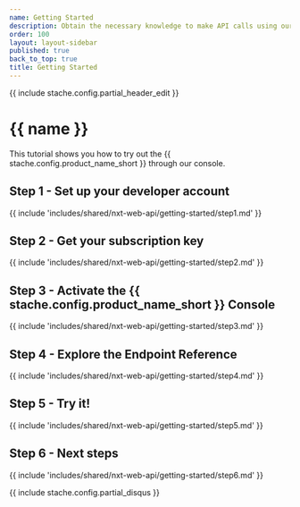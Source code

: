```yaml
---
name: Getting Started
description: Obtain the necessary knowledge to make API calls using our interactive <%= stache.config.dev_console_name %>
order: 100
layout: layout-sidebar
published: true
back_to_top: true
title: Getting Started
---
```


{{ include stache.config.partial_header_edit }}

# {{ name }}

This tutorial shows you how to try out the {{ stache.config.product_name_short }} through our console.

## Step 1 - Set up your developer account ##
{{ include 'includes/shared/nxt-web-api/getting-started/step1.md' }}

## Step 2 - Get your subscription key ##
{{ include 'includes/shared/nxt-web-api/getting-started/step2.md' }}

## Step 3 - Activate the {{ stache.config.product_name_short }}  Console 
{{ include 'includes/shared/nxt-web-api/getting-started/step3.md' }}

## Step 4 - Explore the Endpoint Reference
{{ include 'includes/shared/nxt-web-api/getting-started/step4.md' }}

## Step 5 - Try it!
{{ include 'includes/shared/nxt-web-api/getting-started/step5.md' }}

## Step 6 - Next steps
{{ include 'includes/shared/nxt-web-api/getting-started/step6.md' }}

{{ include stache.config.partial_disqus }}